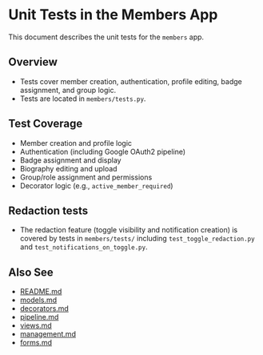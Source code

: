 # Unit Tests in the Members App

This document describes the unit tests for the `members` app.

## Overview
- Tests cover member creation, authentication, profile editing, badge assignment, and group logic.
- Tests are located in `members/tests.py`.

## Test Coverage
- Member creation and profile logic
- Authentication (including Google OAuth2 pipeline)
- Badge assignment and display
- Biography editing and upload
- Group/role assignment and permissions
- Decorator logic (e.g., `active_member_required`)

## Redaction tests
- The redaction feature (toggle visibility and notification creation) is covered by tests in `members/tests/` including `test_toggle_redaction.py` and `test_notifications_on_toggle.py`.


## Also See
- [README.md](README.md)
- [models.md](models.md)
- [decorators.md](decorators.md)
- [pipeline.md](pipeline.md)
- [views.md](views.md)
- [management.md](management.md)
- [forms.md](forms.md)

